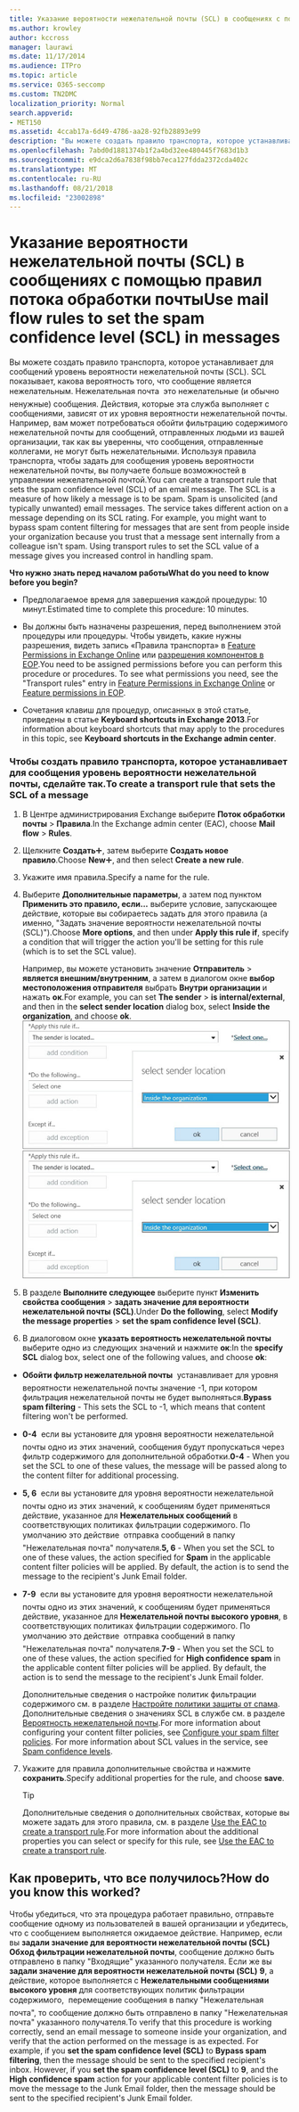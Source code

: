 ```yaml
---
title: Указание вероятности нежелательной почты (SCL) в сообщениях с помощью правил потока обработки почты
ms.author: krowley
author: kccross
manager: laurawi
ms.date: 11/17/2014
ms.audience: ITPro
ms.topic: article
ms.service: O365-seccomp
ms.custom: TN2DMC
localization_priority: Normal
search.appverid:
- MET150
ms.assetid: 4ccab17a-6d49-4786-aa28-92fb28893e99
description: "Вы можете создать правило транспорта, которое устанавливает для сообщений уровень вероятности нежелательной почты (SCL). SCL показывает, какова вероятность того, что сообщение является нежелательным. Нежелательная почта \x97 это нежелательные (и обычно ненужные) сообщения. Действия, которые эта служба выполняет с сообщениями, зависят от их уровня вероятности нежелательной почты. Например, вам может потребоваться обойти фильтрацию содержимого нежелательной почты для сообщений, отправленных людьми из вашей организации, так как вы уверенны, что сообщения, отправленные коллегами, не могут быть нежелательными. Используя правила транспорта, чтобы задать для сообщения уровень вероятности нежелательной почты, вы получаете больше возможностей в управлении нежелательной почтой."
ms.openlocfilehash: 7abd0d1881374b1f2a4bd32ee480445f7683d1b3
ms.sourcegitcommit: e9dca2d6a7838f98bb7eca127fdda2372cda402c
ms.translationtype: MT
ms.contentlocale: ru-RU
ms.lasthandoff: 08/21/2018
ms.locfileid: "23002898"
---
```

# <a name="use-mail-flow-rules-to-set-the-spam-confidence-level-scl-in-messages"></a><span data-ttu-id="f1564-108">Указание вероятности нежелательной почты (SCL) в сообщениях с помощью правил потока обработки почты</span><span class="sxs-lookup"><span data-stu-id="f1564-108">Use mail flow rules to set the spam confidence level (SCL) in messages</span></span>

<span data-ttu-id="f1564-p102">Вы можете создать правило транспорта, которое устанавливает для сообщений уровень вероятности нежелательной почты (SCL). SCL показывает, какова вероятность того, что сообщение является нежелательным. Нежелательная почта  это нежелательные (и обычно ненужные) сообщения. Действия, которые эта служба выполняет с сообщениями, зависят от их уровня вероятности нежелательной почты. Например, вам может потребоваться обойти фильтрацию содержимого нежелательной почты для сообщений, отправленных людьми из вашей организации, так как вы уверенны, что сообщения, отправленные коллегами, не могут быть нежелательными. Используя правила транспорта, чтобы задать для сообщения уровень вероятности нежелательной почты, вы получаете больше возможностей в управлении нежелательной почтой.</span><span class="sxs-lookup"><span data-stu-id="f1564-p102">You can create a transport rule that sets the spam confidence level (SCL) of an email message. The SCL is a measure of how likely a message is to be spam. Spam is unsolicited (and typically unwanted) email messages. The service takes different action on a message depending on its SCL rating. For example, you might want to bypass spam content filtering for messages that are sent from people inside your organization because you trust that a message sent internally from a colleague isn't spam. Using transport rules to set the SCL value of a message gives you increased control in handling spam.</span></span> 
  
 <span data-ttu-id="f1564-115">**Что нужно знать перед началом работы**</span><span class="sxs-lookup"><span data-stu-id="f1564-115">**What do you need to know before you begin?**</span></span>
  
- <span data-ttu-id="f1564-116">Предполагаемое время для завершения каждой процедуры: 10 минут.</span><span class="sxs-lookup"><span data-stu-id="f1564-116">Estimated time to complete this procedure: 10 minutes.</span></span>
    
- <span data-ttu-id="f1564-p103">Вы должны быть назначены разрешения, перед выполнением этой процедуры или процедуры. Чтобы увидеть, какие нужны разрешения, видеть запись «Правила транспорта» в [Feature Permissions in Exchange Online](http://technet.microsoft.com/library/15073ce1-0917-403b-8839-02a2ebc96e16.aspx) или [разрешения компонентов в EOP](eop/feature-permissions-in-eop.md).</span><span class="sxs-lookup"><span data-stu-id="f1564-p103">You need to be assigned permissions before you can perform this procedure or procedures. To see what permissions you need, see the "Transport rules" entry in [Feature Permissions in Exchange Online](http://technet.microsoft.com/library/15073ce1-0917-403b-8839-02a2ebc96e16.aspx) or [Feature permissions in EOP](eop/feature-permissions-in-eop.md).</span></span> 
    
- <span data-ttu-id="f1564-119">Сочетания клавиш для процедур, описанных в этой статье, приведены в статье **Keyboard shortcuts in Exchange 2013**.</span><span class="sxs-lookup"><span data-stu-id="f1564-119">For information about keyboard shortcuts that may apply to the procedures in this topic, see **Keyboard shortcuts in the Exchange admin center**.</span></span>
    
### <a name="to-create-a-transport-rule-that-sets-the-scl-of-a-message"></a><span data-ttu-id="f1564-120">Чтобы создать правило транспорта, которое устанавливает для сообщения уровень вероятности нежелательной почты, сделайте так.</span><span class="sxs-lookup"><span data-stu-id="f1564-120">To create a transport rule that sets the SCL of a message</span></span>

1. <span data-ttu-id="f1564-121">В Центре администрирования Exchange выберите **Поток обработки почты** \> **Правила**.</span><span class="sxs-lookup"><span data-stu-id="f1564-121">In the Exchange admin center (EAC), choose **Mail flow** \> **Rules**.</span></span>
    
2. <span data-ttu-id="f1564-122">Щелкните **Создать**![Значок добавления](media/ITPro-EAC-AddIcon.gif), затем выберите **Создать новое правило**.</span><span class="sxs-lookup"><span data-stu-id="f1564-122">Choose **New**![Add Icon](media/ITPro-EAC-AddIcon.gif), and then select **Create a new rule**.</span></span>
    
3. <span data-ttu-id="f1564-123">Укажите имя правила.</span><span class="sxs-lookup"><span data-stu-id="f1564-123">Specify a name for the rule.</span></span>
    
4. <span data-ttu-id="f1564-124">Выберите **Дополнительные параметры**, а затем под пунктом **Применить это правило, если...** выберите условие, запускающее действие, которые вы собираетесь задать для этого правила (а именно, "Задать значение вероятности нежелательной почты (SCL)").</span><span class="sxs-lookup"><span data-stu-id="f1564-124">Choose **More options**, and then under **Apply this rule if**, specify a condition that will trigger the action you'll be setting for this rule (which is to set the SCL value).</span></span>
    
    <span data-ttu-id="f1564-125">Например, вы можете установить значение **Отправитель** \> **является внешним/внутренним**, а затем в диалогом окне **выбор местоположения отправителя** выбрать **Внутри организации** и нажать **ок**.</span><span class="sxs-lookup"><span data-stu-id="f1564-125">For example, you can set **The sender** \> **is internal/external**, and then in the **select sender location** dialog box, select **Inside the organization**, and choose **ok**.</span></span></br>
    <span data-ttu-id="f1564-126">![Выбор расположения отправителя](media/EOP-ETR-SetSCL-1.jpg)</span><span class="sxs-lookup"><span data-stu-id="f1564-126">![Select sender location](media/EOP-ETR-SetSCL-1.jpg)</span></span>
  
5. <span data-ttu-id="f1564-127">В разделе **Выполните следующее** выберите пункт **Изменить свойства сообщения** \> **задать значение для вероятности нежелательной почты (SCL)**.</span><span class="sxs-lookup"><span data-stu-id="f1564-127">Under **Do the following**, select **Modify the message properties** \> **set the spam confidence level (SCL)**.</span></span>
  
6. <span data-ttu-id="f1564-128">В диалоговом окне **указать вероятность нежелательной почты** выберите одно из следующих значений и нажмите **ок**:</span><span class="sxs-lookup"><span data-stu-id="f1564-128">In the **specify SCL** dialog box, select one of the following values, and choose **ok**:</span></span>
    
  - <span data-ttu-id="f1564-129">**Обойти фильтр нежелательной почты**  устанавливает для уровня вероятности нежелательной почты значение -1, при котором фильтрация нежелательной почты не будет выполняться.</span><span class="sxs-lookup"><span data-stu-id="f1564-129">**Bypass spam filtering** - This sets the SCL to -1, which means that content filtering won't be performed.</span></span> 
    
  - <span data-ttu-id="f1564-130">**0-4**  если вы установите для уровня вероятности нежелательной почты одно из этих значений, сообщения будут пропускаться через фильтр содержимого для дополнительной обработки.</span><span class="sxs-lookup"><span data-stu-id="f1564-130">**0-4** - When you set the SCL to one of these values, the message will be passed along to the content filter for additional processing.</span></span> 
    
  - <span data-ttu-id="f1564-p104">**5, 6**  если вы установите для уровня вероятности нежелательной почты одно из этих значений, к сообщениям будет применяться действие, указанное для **Нежелательных сообщений** в соответствующих политиках фильтрации содержимого. По умолчанию это действие  отправка сообщений в папку "Нежелательная почта" получателя.</span><span class="sxs-lookup"><span data-stu-id="f1564-p104">**5, 6** - When you set the SCL to one of these values, the action specified for **Spam** in the applicable content filter policies will be applied. By default, the action is to send the message to the recipient's Junk Email folder.</span></span> 
    
  - <span data-ttu-id="f1564-p105">**7-9**  если вы установите для уровня вероятности нежелательной почты одно из этих значений, к сообщениям будет применяться действие, указанное для **Нежелательной почты высокого уровня**, в соответствующих политиках фильтрации содержимого. По умолчанию это действие  отправка сообщений в папку "Нежелательная почта" получателя.</span><span class="sxs-lookup"><span data-stu-id="f1564-p105">**7-9** - When you set the SCL to one of these values, the action specified for **High confidence spam** in the applicable content filter policies will be applied. By default, the action is to send the message to the recipient's Junk Email folder.</span></span> 
    
    <span data-ttu-id="f1564-p106">Дополнительные сведения о настройке политик фильтрации содержимого см. в разделе [Настройте политики защиты от спама](configure-your-spam-filter-policies.md). Дополнительные сведения о значениях SCL в службе см. в разделе [Вероятность нежелательной почты](spam-confidence-levels.md).</span><span class="sxs-lookup"><span data-stu-id="f1564-p106">For more information about configuring your content filter policies, see [Configure your spam filter policies](configure-your-spam-filter-policies.md). For more information about SCL values in the service, see [Spam confidence levels](spam-confidence-levels.md).</span></span>
    
7. <span data-ttu-id="f1564-137">Укажите для правила дополнительные свойства и нажмите **сохранить**.</span><span class="sxs-lookup"><span data-stu-id="f1564-137">Specify additional properties for the rule, and choose **save**.</span></span>
    
    > [!TIP]
    > <span data-ttu-id="f1564-138">Дополнительные сведения о дополнительных свойствах, которые вы можете задать для этого правила, см. в разделе [Use the EAC to create a transport rule](http://technet.microsoft.com/library/e7a81372-b6d7-4d1f-bc9e-a845a7facac2.aspx#CreateEAC).</span><span class="sxs-lookup"><span data-stu-id="f1564-138">For more information about the additional properties you can select or specify for this rule, see [Use the EAC to create a transport rule](http://technet.microsoft.com/library/e7a81372-b6d7-4d1f-bc9e-a845a7facac2.aspx#CreateEAC).</span></span> 
  
## <a name="how-do-you-know-this-worked"></a><span data-ttu-id="f1564-139">Как проверить, что все получилось?</span><span class="sxs-lookup"><span data-stu-id="f1564-139">How do you know this worked?</span></span>

<span data-ttu-id="f1564-p107">Чтобы убедиться, что эта процедура работает правильно, отправьте сообщение одному из пользователей в вашей организации и убедитесь, что с сообщением выполняется ожидаемое действие. Например, если вы **задали значение для вероятности нежелательной почты (SCL)** **Обход фильтрации нежелательной почты**, сообщение должно быть отправлено в папку "Входящие" указанного получателя. Если же вы **задали значение для вероятности нежелательной почты (SCL)** **9**, а действие, которое выполняется с **Нежелательными сообщениями высокого уровня** для соответствующих политик фильтрации содержимого,  перемещение сообщения в папку "Нежелательная почта", то сообщение должно быть отправлено в папку "Нежелательная почта" указанного получателя.</span><span class="sxs-lookup"><span data-stu-id="f1564-p107">To verify that this procedure is working correctly, send an email message to someone inside your organization, and verify that the action performed on the message is as expected. For example, if you **set the spam confidence level (SCL)** to **Bypass spam filtering**, then the message should be sent to the specified recipient's inbox. However, if you **set the spam confidence level (SCL)** to **9**, and the **High confidence spam** action for your applicable content filter policies is to move the message to the Junk Email folder, then the message should be sent to the specified recipient's Junk Email folder.</span></span> 
  

